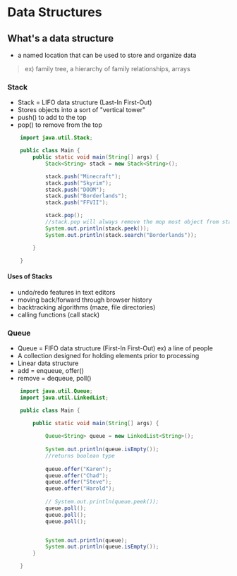 # Data Structures
## What's a data structure
- a named location that can be used to store and organize data
> ex) family tree, a hierarchy of family relationships, arrays 

### Stack
- Stack = LIFO data structure (Last-In First-Out)
- Stores objects into a sort of "vertical tower"
- push() to add to the top
- pop() to remove from the top

```java
    import java.util.Stack;

    public class Main {
        public static void main(String[] args) {
            Stack<String> stack = new Stack<String>();

            stack.push("Minecraft");
            stack.push("Skyrim");
            stack.push("DOOM");
            stack.push("Borderlands");
            stack.push("FFVII");

            stack.pop();
            //stack.pop will always remove the mop most object from stack 
            System.out.println(stack.peek());
            System.out.println(stack.search("Borderlands"));

        }

    }
```

#### Uses of Stacks
- undo/redo features in text editors
- moving back/forward through browser history
- backtracking algorithms (maze, file directories)
- calling functions (call stack)


### Queue
-  Queue = FIFO data structure (First-In First-Out) ex) a line of people
- A collection designed for holding elements prior to processing 
- Linear data structure
- add = enqueue, offer()
- remove = dequeue, poll()

```java
    import java.util.Queue;
    import java.util.LinkedList;

    public class Main {

        public static void main(String[] args) {
            
            Queue<String> queue = new LinkedList<String>();
            
            System.out.println(queue.isEmpty()); 
            //returns boolean type
            
            queue.offer("Karen");
            queue.offer("Chad");
            queue.offer("Steve");
            queue.offer("Harold");
            
            // System.out.println(queue.peek());
            queue.poll();
            queue.poll();
            queue.poll();


            System.out.println(queue);
            System.out.println(queue.isEmpty());
        }

    }

```